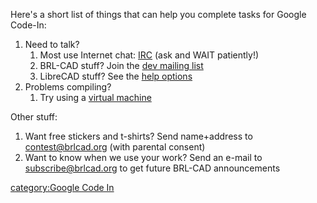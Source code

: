 Here's a short list of things that can help you complete tasks for
Google Code-In:

1.  Need to talk?
    1.  Most use Internet chat: [IRC](IRC "wikilink") (ask and WAIT
        patiently!)
    2.  BRL-CAD stuff? Join the [dev mailing
        list](https://lists.sourceforge.net/lists/listinfo/brlcad-devel)
    3.  LibreCAD stuff? See the [help
        options](http://librecad.org/cms/home/get-help.html)
2.  Problems compiling?
    1.  Try using a [virtual
        machine](https://sourceforge.net/projects/brlcad/files/BRL-CAD%20for%20Virtual%20Machines/)

Other stuff:

1.  Want free stickers and t-shirts? Send name+address to
    contest@brlcad.org (with parental consent)
2.  Want to know when we use your work? Send an e-mail to
    subscribe@brlcad.org to get future BRL-CAD announcements

[category:Google Code In](category:Google_Code_In "wikilink")